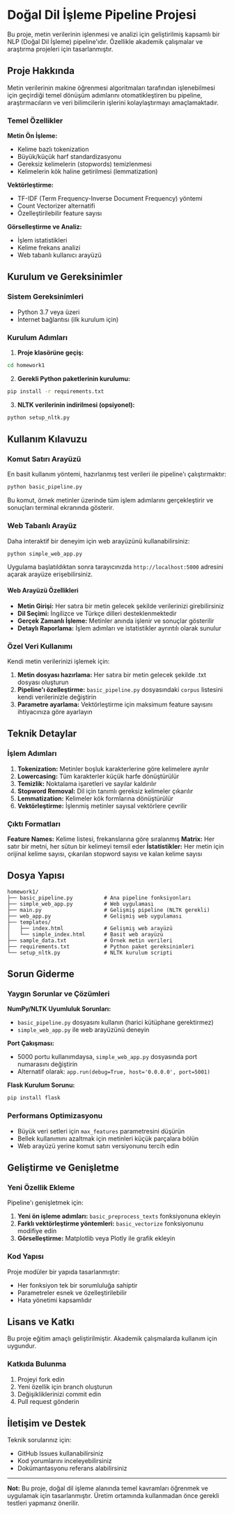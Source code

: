 # Doğal Dil İşleme Pipeline Projesi

Bu proje, metin verilerinin işlenmesi ve analizi için geliştirilmiş kapsamlı bir NLP (Doğal Dil İşleme) pipeline'ıdır. Özellikle akademik çalışmalar ve araştırma projeleri için tasarlanmıştır.

## Proje Hakkında

Metin verilerinin makine öğrenmesi algoritmaları tarafından işlenebilmesi için geçirdiği temel dönüşüm adımlarını otomatikleştiren bu pipeline, araştırmacıların ve veri bilimcilerin işlerini kolaylaştırmayı amaçlamaktadır.

### Temel Özellikler

**Metin Ön İşleme:**
- Kelime bazlı tokenization
- Büyük/küçük harf standardizasyonu
- Gereksiz kelimelerin (stopwords) temizlenmesi
- Kelimelerin kök haline getirilmesi (lemmatization)

**Vektörleştirme:**
- TF-IDF (Term Frequency-Inverse Document Frequency) yöntemi
- Count Vectorizer alternatifi
- Özelleştirilebilir feature sayısı

**Görselleştirme ve Analiz:**
- İşlem istatistikleri
- Kelime frekans analizi
- Web tabanlı kullanıcı arayüzü

## Kurulum ve Gereksinimler

### Sistem Gereksinimleri
- Python 3.7 veya üzeri
- İnternet bağlantısı (ilk kurulum için)

### Kurulum Adımları

1. **Proje klasörüne geçiş:**
```bash
cd homework1
```

2. **Gerekli Python paketlerinin kurulumu:**
```bash
pip install -r requirements.txt
```

3. **NLTK verilerinin indirilmesi (opsiyonel):**
```bash
python setup_nltk.py
```

## Kullanım Kılavuzu

### Komut Satırı Arayüzü

En basit kullanım yöntemi, hazırlanmış test verileri ile pipeline'ı çalıştırmaktır:

```bash
python basic_pipeline.py
```

Bu komut, örnek metinler üzerinde tüm işlem adımlarını gerçekleştirir ve sonuçları terminal ekranında gösterir.

### Web Tabanlı Arayüz

Daha interaktif bir deneyim için web arayüzünü kullanabilirsiniz:

```bash
python simple_web_app.py
```

Uygulama başlatıldıktan sonra tarayıcınızda `http://localhost:5000` adresini açarak arayüze erişebilirsiniz.

#### Web Arayüzü Özellikleri

- **Metin Girişi:** Her satıra bir metin gelecek şekilde verilerinizi girebilirsiniz
- **Dil Seçimi:** İngilizce ve Türkçe dilleri desteklenmektedir
- **Gerçek Zamanlı İşleme:** Metinler anında işlenir ve sonuçlar gösterilir
- **Detaylı Raporlama:** İşlem adımları ve istatistikler ayrıntılı olarak sunulur

### Özel Veri Kullanımı

Kendi metin verilerinizi işlemek için:

1. **Metin dosyası hazırlama:** Her satıra bir metin gelecek şekilde .txt dosyası oluşturun
2. **Pipeline'ı özelleştirme:** `basic_pipeline.py` dosyasındaki `corpus` listesini kendi verilerinizle değiştirin
3. **Parametre ayarlama:** Vektörleştirme için maksimum feature sayısını ihtiyacınıza göre ayarlayın

## Teknik Detaylar

### İşlem Adımları

1. **Tokenization:** Metinler boşluk karakterlerine göre kelimelere ayrılır
2. **Lowercasing:** Tüm karakterler küçük harfe dönüştürülür
3. **Temizlik:** Noktalama işaretleri ve sayılar kaldırılır
4. **Stopword Removal:** Dil için tanımlı gereksiz kelimeler çıkarılır
5. **Lemmatization:** Kelimeler kök formlarına dönüştürülür
6. **Vektörleştirme:** İşlenmiş metinler sayısal vektörlere çevrilir

### Çıktı Formatları

**Feature Names:** Kelime listesi, frekanslarına göre sıralanmış
**Matrix:** Her satır bir metni, her sütun bir kelimeyi temsil eder
**İstatistikler:** Her metin için orijinal kelime sayısı, çıkarılan stopword sayısı ve kalan kelime sayısı

## Dosya Yapısı

```
homework1/
├── basic_pipeline.py          # Ana pipeline fonksiyonları
├── simple_web_app.py          # Web uygulaması
├── main.py                    # Gelişmiş pipeline (NLTK gerekli)
├── web_app.py                 # Gelişmiş web uygulaması
├── templates/
│   ├── index.html             # Gelişmiş web arayüzü
│   └── simple_index.html      # Basit web arayüzü
├── sample_data.txt            # Örnek metin verileri
├── requirements.txt           # Python paket gereksinimleri
└── setup_nltk.py              # NLTK kurulum scripti
```

## Sorun Giderme

### Yaygın Sorunlar ve Çözümleri

**NumPy/NLTK Uyumluluk Sorunları:**
- `basic_pipeline.py` dosyasını kullanın (harici kütüphane gerektirmez)
- `simple_web_app.py` ile web arayüzünü deneyin

**Port Çakışması:**
- 5000 portu kullanımdaysa, `simple_web_app.py` dosyasında port numarasını değiştirin
- Alternatif olarak: `app.run(debug=True, host='0.0.0.0', port=5001)`

**Flask Kurulum Sorunu:**
```bash
pip install flask
```

### Performans Optimizasyonu

- Büyük veri setleri için `max_features` parametresini düşürün
- Bellek kullanımını azaltmak için metinleri küçük parçalara bölün
- Web arayüzü yerine komut satırı versiyonunu tercih edin

## Geliştirme ve Genişletme

### Yeni Özellik Ekleme

Pipeline'ı genişletmek için:

1. **Yeni ön işleme adımları:** `basic_preprocess_texts` fonksiyonuna ekleyin
2. **Farklı vektörleştirme yöntemleri:** `basic_vectorize` fonksiyonunu modifiye edin
3. **Görselleştirme:** Matplotlib veya Plotly ile grafik ekleyin

### Kod Yapısı

Proje modüler bir yapıda tasarlanmıştır:
- Her fonksiyon tek bir sorumluluğa sahiptir
- Parametreler esnek ve özelleştirilebilir
- Hata yönetimi kapsamlıdır

## Lisans ve Katkı

Bu proje eğitim amaçlı geliştirilmiştir. Akademik çalışmalarda kullanım için uygundur.

### Katkıda Bulunma

1. Projeyi fork edin
2. Yeni özellik için branch oluşturun
3. Değişikliklerinizi commit edin
4. Pull request gönderin

## İletişim ve Destek

Teknik sorularınız için:
- GitHub Issues kullanabilirsiniz
- Kod yorumlarını inceleyebilirsiniz
- Dokümantasyonu referans alabilirsiniz

---

**Not:** Bu proje, doğal dil işleme alanında temel kavramları öğrenmek ve uygulamak için tasarlanmıştır. Üretim ortamında kullanmadan önce gerekli testleri yapmanız önerilir. 